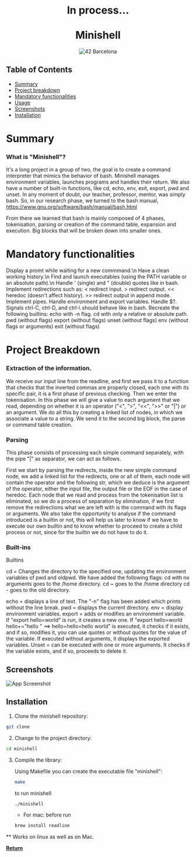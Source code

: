 <div align="center">
<h1 align="center">
    <br>In process...</br>
    <br>Minishell</br>
</h1>
<p align="center">
    <img src="https://img.shields.io/badge/Barcelona-100000?style=flat-square&logo=42&logoColor=white&labelColor=000000&color=000000" alt="42 Barcelona"/>
</p>
</div>

## Table of Contents
- [Summary](#-summary)
- [Project breakdown](#-projectbreakdown)
- [Mandatory functionalities](#-mandatoryfuncionalities)
- [Usage](#-usage)
- [Screenshots](#-screenshots)
- [Installation](#-installation)


# Summary

### What is "Minishell"?

It's a long project in a group of two, the goal is to create a command interpreter that mimics the behavior of bash. Minishell manages environment variables,
launches programs and handles their return. We also have a number of built-in functions, like cd, echo, env, exit, export, pwd and unset. In any moment of doubt, our teacher, professor, mentor, was simply bash. So, in our research phase, we turned to the bash manual, https://www.gnu.org/software/bash/manual/bash.html 

From there we learned that bash is mainly composed of 4 phases, tokenisation, parsing or creation of the command table, expansion and execution. Big blocks that will be broken down into smaller ones.

# Mandatory functionalities

Display a promt while waiting for a new commmand.\n
Have a clean working history.\n
Find and launch executables (using the PATH variable or an absolute path).\n
Handle ' (single) and " (double) quotes like in bash.
Implement redirections such as:
    < redirect input.
    > redirect output.
    << heredoc (doesn't affect history).
    >> redirect output in append mode.
Implement pipes.
Handle environment and export variables.
Handle $?.
Signals ctrl-C, ctrl-D, and ctrl-\ should behave like in bash.
Recreate the following builtins:
    echo with -n flag.
    cd with only a relative or absolute path.
    pwd (without flags)
    export (without flags)
    unset (without flags)
    env (without flags or arguments)
    exit (without flags)


# Project Breakdown

### Extraction of the information.

We receive our input line from the readline, and first we pass it to a function that checks that the inverted commas are properly closed, each one with its specific pair, it is a first phase of previous checking. Then we enter the tokenisation. 
In this phase we will give a value to each argument that we read, depending on whether it is an operator ("<", ">", "<<", ">>" or "|") or an argument. We do all this by creating a linked list of nodes, in which we associate a value to a string. We send it to the second big block, the parse or command table creation.

### Parsing

This phase consists of processing each simple command separately, with the pipe "|" as separator, we can act as follows.

First we start by parsing the redirects, inside the new simple command node, we add a linked list for the redirects, one or all of them, each node will contain the operator and the following str, which we deduce is the argument of the operator, either the input file, the output file or the EOF in the case of heredoc. 
Each node that we read and process from the tokenisation list is eliminated, so we do a process of separation by elimination, if we first remove the redirections what we are left with is the command with its flags or arguments. 
We also take the opportunity to analyse if the command introduced is a builtin or not, this will help us later to know if we have to execute our own builtin and to know whether to proceed to create a child process or not, since for the builtin we do not have to do it.

### Built-ins

Builtins

cd = Changes the directory to the specified one, updating the environment variables of pwd and oldpwd. We have added the following flags:
    cd with no arguments goes to the /home directory.
    cd ~ goes to the /home directory
    cd - goes to the old directory.

echo = displays a line of text. The "-n" flag has been added which prints without the line break.
pwd = displays the current directory.
env = display environment variables.
export = adds or modifies an environment variable. If "export hello=world" is run, it creates a new one. If "export hello=world hello+="hello " ==> hello=hello=hello             world" is executed, it checks if it exists, and if so, modifies it, you can use quotes or without quotes for the value of the variable. If executed without arguments, it displays the exported variables.
Unset = can be executed with one or more arguments. It checks if the variable exists, and if so, proceeds to delete it.


## Screenshots

![App Screenshot](./screenshot.png)

## Installation

1. Clone the minishell repository:
```sh
git clone
```

2. Change to the project directory:
```sh
cd minishell
```

3. Compile the library:

    Using Makefile you can create the executable file "minishell":
    ```sh
    make
    ```
    to run minishell
    ```sh
    ./minishell
    ```
    * For mac: before run
    ```sh
    brew install readline
    ```
** Works on linux as well as on Mac.


[**Return**](#Top)
